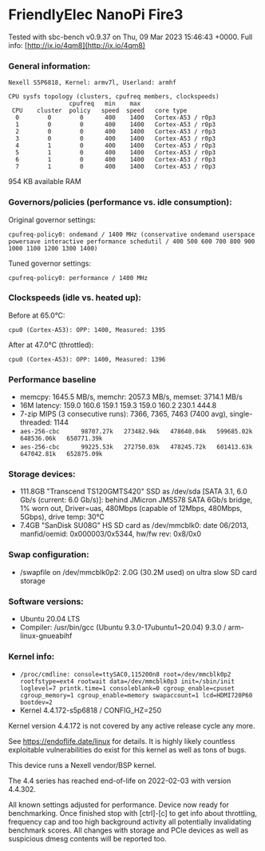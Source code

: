 # FriendlyElec NanoPi Fire3

Tested with sbc-bench v0.9.37 on Thu, 09 Mar 2023 15:46:43 +0000. Full info: [http://ix.io/4qm8](http://ix.io/4qm8)

### General information:

    Nexell S5P6818, Kernel: armv7l, Userland: armhf
    
    CPU sysfs topology (clusters, cpufreq members, clockspeeds)
                     cpufreq   min    max
     CPU    cluster  policy   speed  speed   core type
      0        0        0      400    1400   Cortex-A53 / r0p3
      1        0        0      400    1400   Cortex-A53 / r0p3
      2        0        0      400    1400   Cortex-A53 / r0p3
      3        0        0      400    1400   Cortex-A53 / r0p3
      4        1        0      400    1400   Cortex-A53 / r0p3
      5        1        0      400    1400   Cortex-A53 / r0p3
      6        1        0      400    1400   Cortex-A53 / r0p3
      7        1        0      400    1400   Cortex-A53 / r0p3

954 KB available RAM

### Governors/policies (performance vs. idle consumption):

Original governor settings:

    cpufreq-policy0: ondemand / 1400 MHz (conservative ondemand userspace powersave interactive performance schedutil / 400 500 600 700 800 900 1000 1100 1200 1300 1400)

Tuned governor settings:

    cpufreq-policy0: performance / 1400 MHz

### Clockspeeds (idle vs. heated up):

Before at 65.0°C:

    cpu0 (Cortex-A53): OPP: 1400, Measured: 1395 

After at 47.0°C (throttled):

    cpu0 (Cortex-A53): OPP: 1400, Measured: 1396 

### Performance baseline

  * memcpy: 1645.5 MB/s, memchr: 2057.3 MB/s, memset: 3714.1 MB/s
  * 16M latency: 159.0 160.6 159.1 159.3 159.0 160.2 230.1 444.8 
  * 7-zip MIPS (3 consecutive runs): 7366, 7365, 7463 (7400 avg), single-threaded: 1144
  * `aes-256-cbc      98707.27k   273482.94k   478640.04k   599685.02k   648536.06k   650771.39k`
  * `aes-256-cbc      99225.53k   272750.03k   478245.72k   601413.63k   647042.81k   652875.09k`

### Storage devices:

  * 111.8GB "Transcend TS120GMTS420" SSD as /dev/sda [SATA 3.1, 6.0 Gb/s (current: 6.0 Gb/s)]: behind JMicron JMS578 SATA 6Gb/s bridge, 1% worn out, Driver=uas, 480Mbps (capable of 12Mbps, 480Mbps, 5Gbps), drive temp: 30°C
  * 7.4GB "SanDisk SU08G" HS SD card as /dev/mmcblk0: date 06/2013, manfid/oemid: 0x000003/0x5344, hw/fw rev: 0x8/0x0

### Swap configuration:

  * /swapfile on /dev/mmcblk0p2: 2.0G (30.2M used) on ultra slow SD card storage

### Software versions:

  * Ubuntu 20.04 LTS
  * Compiler: /usr/bin/gcc (Ubuntu 9.3.0-17ubuntu1~20.04) 9.3.0 / arm-linux-gnueabihf

### Kernel info:

  * `/proc/cmdline: console=ttySAC0,115200n8 root=/dev/mmcblk0p2 rootfstype=ext4 rootwait data=/dev/mmcblk0p3 init=/sbin/init loglevel=7 printk.time=1 consoleblank=0 cgroup_enable=cpuset cgroup_memory=1 cgroup_enable=memory swapaccount=1 lcd=HDMI720P60 bootdev=2`
  * Kernel 4.4.172-s5p6818 / CONFIG_HZ=250

Kernel version 4.4.172 is not covered by any active release cycle any more.

See https://endoflife.date/linux for details. It is highly likely countless
exploitable vulnerabilities do exist for this kernel as well as tons of bugs.

This device runs a Nexell vendor/BSP kernel.

The 4.4 series has reached end-of-life on 2022-02-03 with version 4.4.302.

All known settings adjusted for performance. Device now ready for benchmarking.
Once finished stop with [ctrl]-[c] to get info about throttling, frequency cap
and too high background activity all potentially invalidating benchmark scores.
All changes with storage and PCIe devices as well as suspicious dmesg contents
will be reported too.

